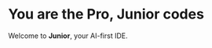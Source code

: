# <span class="cover-color-1">You are the Pro,</span> <span class="cover-color-2">Junior</span> <span class="cover-color-3">codes</span>

Welcome to **Junior**, your AI-first IDE.

